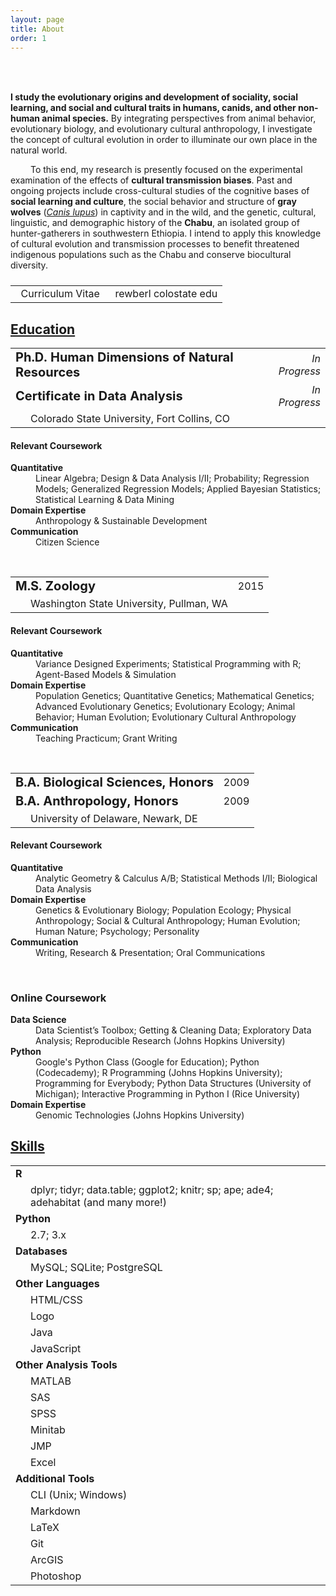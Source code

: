 ```yaml
---
layout: page
title: About
order: 1
---
```

<!-- Source: http://www.randomsnippets.com/2011/04/10/how-to-hide-show-or-toggle-your-div-with-jquery/ -->
<script type="text/javascript" src="https://ajax.googleapis.com/ajax/libs/jquery/1.4.4/jquery.min.js"></script>
<script type="text/javascript">
function show(block) {
     $('.boxes').each(function(index) {
          if ($(this).attr("id") == block) {
               $(this).show(400);
          }
          else {
               $(this).hide(350);
          }
     });
}
function hide(block) {
     $('.boxes').hide(350);
}
</script>

<br>

<div class="circular200 fa-pull-left" style="background-image: url(/public/img/profile_small.jpg); margin: 0rem 2rem 2rem 0rem;"></div>
<p><strong>I study the evolutionary origins and development of sociality, social learning, and social and cultural traits in humans, canids, and other non-human animal species.</strong> By integrating perspectives from animal behavior, evolutionary biology, and evolutionary cultural anthropology, I investigate the concept of cultural evolution in order to illuminate our own place in the natural world.</p>
<p style="text-indent: 2rem;">To this end, my research is presently focused on the experimental examination of the effects of <strong>cultural transmission biases</strong>. Past and ongoing projects include cross-cultural studies of the cognitive bases of <strong>social learning and culture</strong>, the social behavior and structure of <strong>gray wolves</strong> (<a href="http://eol.org/pages/328607/overview" target="_blank"><em>Canis lupus</em></a>) in captivity and in the wild, and the genetic, cultural, linguistic, and demographic history of the <strong>Chabu</strong>, an isolated group of hunter-gatherers in southwestern Ethiopia. I intend to apply this knowledge of cultural evolution and transmission processes to benefit threatened indigenous populations such as the Chabu and conserve biocultural diversity.</p>

<table style="margin: 1.5rem 0rem;">
<tr>
<td style="text-align: left;"><a href="/public/pdf/rewberl_cv.pdf" target="_blank"><i class="fa fa-file-pdf-o fa-lg"></i></a>
&nbsp;&nbsp;Curriculum Vitae</td>
<td style="text-align: right;"><a href="email.me" rel="nofollow" onclick="this.href='mailto:' + 'rewberl' + '@' + 'colostate' + '.' + 'edu'"><i class="fa fa-envelope-o fa-lg"></i></a>
&nbsp;&nbsp;rewberl <span class="avoidwrap"><i class="fa fa-at"></i> colostate <i class="fa fa-circle"></i> edu</span></td>
</tr>
</table>

## <a id="education-btn" href="javascript:show('boxes1');">Education</a><a id="education-open" href="javascript:show('boxes1');"><i class="fa fa-caret-square-o-down" style="float: right;"></i></a>

<div class="boxes" id="boxes1" markdown="block">
<table>
<tr><td><strong style="font-size: 1.25rem;">Ph.D. Human Dimensions of Natural Resources</strong></td><td style="text-align: right;"><span class="avoidwrap"><em>In Progress</em></span></td></tr>
<tr><td><strong style="font-size: 1.25rem;">Certificate in Data Analysis</strong></td><td style="text-align: right;"><span class="avoidwrap"><em>In Progress</em></span></td></tr>
<tr><td style="padding-left: 2rem;">Colorado State University, Fort Collins, CO</td><td></td></tr>
</table>

<h4>Relevant Coursework</h4>
<dl>
<dt><strong>Quantitative</strong></dt>
<dd>Linear Algebra; Design & Data Analysis I/II; Probability; Regression Models; Generalized Regression Models; Applied Bayesian Statistics; Statistical Learning & Data Mining</dd>
<dt><strong>Domain Expertise</strong></dt>
<dd>Anthropology & Sustainable Development</dd>
<dt><strong>Communication</strong></dt>
<dd>Citizen Science</dd>
</dl>


<br>
<table>
<tr><td><strong style="font-size: 1.25rem;">M.S. Zoology</strong></td><td style="text-align: right;">2015</td></tr>
<tr><td style="padding-left: 2rem;">Washington State University, Pullman, WA</td><td></td></tr>
</table>

<h4>Relevant Coursework</h4>
<dl>
<dt><strong>Quantitative</strong></dt>
<dd>Variance Designed Experiments; Statistical Programming with R; Agent-Based Models & Simulation</dd>
<dt><strong>Domain Expertise</strong></dt>
<dd>Population Genetics; Quantitative Genetics; Mathematical Genetics; Advanced Evolutionary Genetics; Evolutionary Ecology; Animal Behavior; Human Evolution; Evolutionary Cultural Anthropology</dd>
<dt><strong>Communication</strong></dt>
<dd>Teaching Practicum; Grant Writing</dd>
</dl>


<br>
<table>
<tr><td><strong style="font-size: 1.25rem;">B.A. Biological Sciences, Honors</strong></td><td style="text-align: right;">2009</td></tr>
<tr><td><strong style="font-size: 1.25rem;">B.A. Anthropology, Honors</strong></td><td style="text-align: right;">2009</td></tr>
<tr><td style="padding-left: 2rem;">University of Delaware, Newark, DE</td><td></td></tr>
</table>

<h4>Relevant Coursework</h4>
<dl>
<dt><strong>Quantitative</strong></dt>
<dd>Analytic Geometry & Calculus A/B; Statistical Methods I/II; Biological Data Analysis</dd>
<dt><strong>Domain Expertise</strong></dt>
<dd>Genetics & Evolutionary Biology; Population Ecology; Physical Anthropology; Social & Cultural Anthropology; Human Evolution; Human Nature; Psychology; Personality</dd>
<dt><strong>Communication</strong></dt>
<dd>Writing, Research & Presentation; Oral Communications</dd>
</dl>


<br>
<h3>Online Coursework</h3>
<dl>
<dt><strong>Data Science</strong></dt>
<dd>Data Scientist’s Toolbox; Getting & Cleaning Data; Exploratory Data Analysis; Reproducible Research (Johns Hopkins University)</dd>
<dt><strong>Python</strong></dt>
<dd>Google's Python Class (Google for Education); Python (Codecademy); R Programming (Johns Hopkins University); Programming for Everybody; Python Data Structures (University of Michigan); Interactive Programming in Python I (Rice University)</dd>
<dt><strong>Domain Expertise</strong></dt>
<dd>Genomic Technologies (Johns Hopkins University)</dd>
</dl>

<a id="education-close" href="javascript:hide('boxes1');"><i class="fa fa-caret-square-o-up" style="float: right; font-size: 1.5rem; margin-bottom: .5rem;"></i></a>
</div>



## <a id="skills-btn" href="javascript:show('boxes2');">Skills</a><a id="skills-open" href="javascript:show('boxes2');"><i class="fa fa-caret-square-o-down" style="float: right;"></i></a>

<div class="boxes" id="boxes2" markdown="block">

<table>
<tr><td><strong>R</strong></td><td style="text-align: right;"><i class="fa fa-star"></i><i class="fa fa-star"></i><i class="fa fa-star"></i></td></tr>
<tr><td colspan="2" style="padding-left: 2rem;">dplyr; tidyr; data.table; ggplot2; knitr; sp; ape; ade4; adehabitat (and many more!)</td></tr>
<tr><td><strong>Python</strong></td><td style="text-align: right;"><i class="fa fa-star"></i><i class="fa fa-star-half-o"></i><i class="fa fa-star-o"></i></td></tr>
<tr><td colspan="2" style="padding-left: 2rem;">2.7; 3.x</td></tr>
<tr><td><strong>Databases</strong></td><td style="text-align: right;"><i class="fa fa-star"></i><i class="fa fa-star-o"></i><i class="fa fa-star-o"></i></td></tr>
<tr><td colspan="2" style="padding-left: 2rem;">MySQL; SQLite; PostgreSQL</td></tr>
<tr><td colspan="2"><strong>Other Languages</strong></td></tr>
<tr><td style="padding-left: 2rem;">HTML/CSS</td><td style="text-align: right;"><i class="fa fa-star"></i><i class="fa fa-star"></i><i class="fa fa-star"></i></td></tr>
<tr><td style="padding-left: 2rem;">Logo</td><td style="text-align: right;"><i class="fa fa-star"></i><i class="fa fa-star"></i><i class="fa fa-star"></i></td></tr>
<tr><td style="padding-left: 2rem;">Java</td><td style="text-align: right;"><i class="fa fa-star"></i><i class="fa fa-star-o"></i><i class="fa fa-star-o"></i></td></tr>
<tr><td style="padding-left: 2rem;">JavaScript</td><td style="text-align: right;"><i class="fa fa-star"></i><i class="fa fa-star-o"></i><i class="fa fa-star-o"></i></td></tr>
<tr><td colspan="2"><strong>Other Analysis Tools</strong></td></tr>
<tr><td style="padding-left: 2rem;">MATLAB</td><td style="text-align: right;"><i class="fa fa-star"></i><i class="fa fa-star"></i><i class="fa fa-star-o"></i></td></tr>
<tr><td style="padding-left: 2rem;">SAS</td><td style="text-align: right;"><i class="fa fa-star"></i><i class="fa fa-star-half-o"></i><i class="fa fa-star-o"></i></td></tr>
<tr><td style="padding-left: 2rem;">SPSS</td><td style="text-align: right;"><i class="fa fa-star"></i><i class="fa fa-star-half-o"></i><i class="fa fa-star-o"></i></td></tr>
<tr><td style="padding-left: 2rem;">Minitab</td><td style="text-align: right;"><i class="fa fa-star"></i><i class="fa fa-star"></i><i class="fa fa-star-o"></i></td></tr>
<tr><td style="padding-left: 2rem;">JMP</td><td style="text-align: right;"><i class="fa fa-star"></i><i class="fa fa-star-o"></i><i class="fa fa-star-o"></i></td></tr>
<tr><td style="padding-left: 2rem;">Excel</td><td style="text-align: right;"><i class="fa fa-star"></i><i class="fa fa-star"></i><i class="fa fa-star-half-o"></i></td></tr>
<tr><td colspan="2"><strong>Additional Tools</strong></td></tr>
<tr><td style="padding-left: 2rem;">CLI (Unix; Windows)</td><td style="text-align: right;"><i class="fa fa-star"></i><i class="fa fa-star"></i><i class="fa fa-star-o"></i></td></tr>
<tr><td style="padding-left: 2rem;">Markdown</td><td style="text-align: right;"><i class="fa fa-star"></i><i class="fa fa-star"></i><i class="fa fa-star-half-o"></i></td></tr>
<tr><td style="padding-left: 2rem;">LaTeX</td><td style="text-align: right;"><i class="fa fa-star"></i><i class="fa fa-star-half-o"></i><i class="fa fa-star-o"></i></td></tr>
<tr><td style="padding-left: 2rem;">Git</td><td style="text-align: right;"><i class="fa fa-star"></i><i class="fa fa-star"></i><i class="fa fa-star-o"></i></td></tr>
<tr><td style="padding-left: 2rem;">ArcGIS</td><td style="text-align: right;"><i class="fa fa-star"></i><i class="fa fa-star"></i><i class="fa fa-star-o"></i></td></tr>
<tr><td style="padding-left: 2rem;">Photoshop</td><td style="text-align: right;"><i class="fa fa-star"></i><i class="fa fa-star"></i><i class="fa fa-star"></i></td></tr>
</table>

<!-- Add systematic key/legend for star meanings, e.g. basic functions, advanced tasks, "full-stack"? -->

<a id="skills-close" href="javascript:hide('boxes2');"><i class="fa fa-caret-square-o-up" style="float: right; font-size: 1.5rem; margin-bottom: .5rem;"></i></a>
</div>


<!--
<a id="projects-btn" href="javascript:show('boxes3');"><h2>Projects</h2></a>

<div class="boxes" id="boxes3">

Biocultural Diversity in Ethiopia

</div>



Curriculum Vitae [icon]
-->

